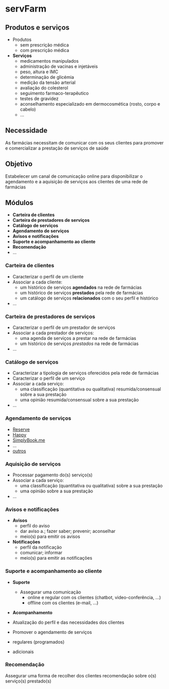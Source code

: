 # servFarm

## Produtos e **serviços**
* Produtos
  * sem prescrição médica
  * com prescrição médica
* **Serviços**
  * medicamentos manipulados
  * administração de vacinas e injetáveis
  * peso, altura e IMC
  * determinação de glicémia
  * medição da tensão arterial
  * avaliação do colesterol
  * seguimento farmaco-terapêutico
  * testes de gravidez
  * aconselhamento especializado em dermocosmética (rosto, corpo e cabelo)
  * ...

## **Necessidade**
As farmácias necessitam de comunicar com os seus clientes para promover e comercializar a prestação de serviços de saúde

## **Objetivo**
Estabelecer um canal de comunicação online para disponibilizar o agendamento e a aquisição de serviços aos clientes de uma rede de farmácias

## **Módulos**
* **Carteira de clientes**
* **Carteira de prestadores de serviços**
* **Catálogo de serviços**
* **Agendamento de serviços**
* **Avisos e notificações**
* **Suporte e acompanhamento ao cliente**
* **Recomendação**
* ...

### Carteira de clientes
* Caracterizar o perfil de um cliente
* Associar a cada cliente:
  * um histórico de serviços **agendados** na rede de farmácias
  * um histórico de serviços **prestados** pela rede de farmácias
  * um catálogo de serviços **relacionados** com o seu perfil e histórico
* ...

### Carteira de prestadores de serviços
* Caracterizar o perfil de um prestador de serviços
* Associar a cada prestador de serviços:
  * uma agenda de serviços a prestar na rede de farmácias
  * um histórico de serviços *prestados* na rede de farmácias
* ...

### Catálogo de serviços
* Caracterizar a tipologia de serviços oferecidos pela rede de farmácias
* Caracterizar o perfil de um serviço
* Associar a cada serviço:
  * uma classificação (quantitativa ou qualitativa) resumida/consensual sobre a sua prestação
  * uma opinião resumida/consensual sobre a sua prestação
* ...

### Agendamento de serviços
* [Reserve](https://www.reservio.com)
* [Happy](https://pt.zappysoftware.com/calendar?gclid=Cj0KCQiA4feBBhC9ARIsABp_nbVE98ASfG_MI1uMNKK_TnllyO9jkcKIk_rG9sivlmXZIcdIanHHK-IaAnNGEALw_wcB)
* [SimplyBook.me](https://simplybook.me/pt/)
* ...
* [outros](https://www.getapp.com/p/sem/scheduling-software?t=Top%20Agenda%20Software&camp=adw_search&utm_content=g&utm_source=ps-google&utm_campaign=COM_EMEA_Desktop_BE-Scheduling&utm_medium=cpc&account_campaign_id=1486628099&account_adgroup_id=59010903513&ad_id=476089198060&utm_term=+agenda%20+on%20+line&matchtype=b&gclid=Cj0KCQiA4feBBhC9ARIsABp_nbVDr37tP54e4ZzVVYwX63eaxY6IHpiZjZSV3i3fuWS6kH8r2WM4aukaAjiNEALw_wcB)

### Aquisição de serviços
* Processar pagamento do(s) serviço(s)
* Associar a cada serviço:
  * uma classificação (quantitativa ou qualitativa) sobre a sua prestação
  * uma opinião sobre a sua prestação
* ...

### Avisos e notificações
* **Avisos**
  * perfil do aviso
  * dar aviso a.; fazer saber; prevenir; aconselhar
  * meio(s) para emitir os avisos
* **Notificações**
  * perfil da notificação
  * comunicar; informar
  * meio(s) para emitir as notificações

### Suporte e acompanhamento ao cliente
* **Suporte**
  * Assegurar uma comunicação
    * online e regular com os clientes (chatbot, video-conferência, ...)
    * offline com os clientes (e-mail, ...)

* **Acompanhamento**
* Atualização do perfil e das necessidades dos clientes
* Promover o agendamento de serviços
 * regulares (programados)
 * adicionais

### Recomendação
Assegurar uma forma de recolher dos clientes recomendação sobre o(s) serviço(s) prestado(s)
